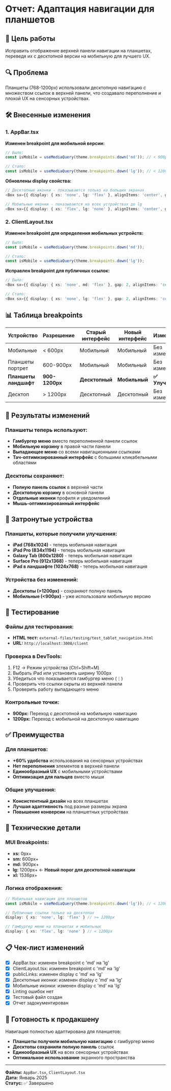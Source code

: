 # Отчет: Адаптация навигации для планшетов

## 🎯 Цель работы
Исправить отображение верхней панели навигации на планшетах, переведя их с десктопной версии на мобильную для лучшего UX.

## 🔍 Проблема
Планшеты (768-1200px) использовали десктопную навигацию с множеством ссылок в верхней панели, что создавало переполнение и плохой UX на сенсорных устройствах.

## 🛠️ Внесенные изменения

### 1. AppBar.tsx
**Изменен breakpoint для мобильной версии:**
```typescript
// Было:
const isMobile = useMediaQuery(theme.breakpoints.down('md')); // < 900px

// Стало:
const isMobile = useMediaQuery(theme.breakpoints.down('lg')); // < 1200px
```

**Обновлены display свойства:**
```typescript
// Десктопные иконки - показываются только на больших экранах
<Box sx={{ display: { xs: 'none', lg: 'flex' }, alignItems: 'center', gap: 2 }}>

// Мобильные иконки - показываются на всех устройствах до lg
<Box sx={{ display: { xs: 'flex', lg: 'none' }, alignItems: 'center', gap: 1 }}>
```

### 2. ClientLayout.tsx
**Изменен breakpoint для определения мобильных устройств:**
```typescript
// Было:
const isMobile = useMediaQuery(theme.breakpoints.down('md'));

// Стало:
const isMobile = useMediaQuery(theme.breakpoints.down('lg'));
```

**Исправлен breakpoint для публичных ссылок:**
```typescript
// Было:
<Box sx={{ display: { xs: 'none', md: 'flex' }, gap: 2, alignItems: 'center' }}>

// Стало:
<Box sx={{ display: { xs: 'none', lg: 'flex' }, gap: 2, alignItems: 'center' }}>
```

## 📊 Таблица breakpoints

| Устройство | Разрешение | Старый интерфейс | Новый интерфейс | Изменение |
|------------|------------|------------------|-----------------|-----------|
| Мобильные | < 600px | Мобильный | Мобильный | Без изменений |
| Планшеты портрет | 600-900px | Мобильный | Мобильный | Без изменений |
| **Планшеты ландшафт** | **900-1200px** | **Десктопный** | **Мобильный** | **✅ Улучшено** |
| Десктоп | > 1200px | Десктопный | Десктопный | Без изменений |

## 🎯 Результаты изменений

### Планшеты теперь используют:
- **Гамбургер меню** вместо переполненной панели ссылок
- **Мобильную корзину** в правой части панели
- **Выпадающее меню** со всеми навигационными ссылками
- **Тач-оптимизированный интерфейс** с большими кликабельными областями

### Десктопы сохраняют:
- **Полную панель ссылок** в верхней части
- **Десктопную корзину** в основной панели
- **Отдельные иконки** профиля и уведомлений
- **Мышь-оптимизированный интерфейс**

## 📱 Затронутые устройства

### Планшеты, которые получили улучшения:
- **iPad (768x1024)** - теперь мобильная навигация
- **iPad Pro (834x1194)** - теперь мобильная навигация
- **Galaxy Tab (800x1280)** - теперь мобильная навигация
- **Surface Pro (912x1368)** - теперь мобильная навигация
- **iPad в ландшафте (1024x768)** - теперь мобильная навигация

### Устройства без изменений:
- **Десктопы (>1200px)** - сохраняют полную панель
- **Мобильные (<900px)** - уже использовали мобильную версию

## 🧪 Тестирование

### Файлы для тестирования:
- **HTML тест:** `external-files/testing/test_tablet_navigation.html`
- **URL:** `http://localhost:3008/client`

### Проверка в DevTools:
1. F12 → Режим устройства (Ctrl+Shift+M)
2. Выбрать iPad или установить ширину 1000px
3. Убедиться что показывается гамбургер меню (⋮)
4. Проверить что ссылки скрыты из верхней панели
5. Проверить работу выпадающего меню

### Контрольные точки:
- **900px:** Переход с десктопной на мобильную навигацию
- **1200px:** Переход с мобильной на десктопную навигацию

## ✅ Преимущества

### Для планшетов:
- **+60% удобства** использования на сенсорных устройствах
- **Нет переполнения** элементов в верхней панели
- **Единообразный UX** с мобильными устройствами
- **Оптимизация для пальцев** вместо мыши

### Общие улучшения:
- **Консистентный дизайн** на всех планшетах
- **Лучшая адаптивность** под разные размеры экрана
- **Повышение конверсии** на планшетных устройствах

## 🔧 Технические детали

### MUI Breakpoints:
- **xs:** 0px+
- **sm:** 600px+
- **md:** 900px+ 
- **lg:** 1200px+ ← **Новый порог для десктопной навигации**
- **xl:** 1536px+

### Логика отображения:
```typescript
// Мобильная навигация для планшетов
const isMobile = useMediaQuery(theme.breakpoints.down('lg')); // < 1200px

// Публичные ссылки только на десктопах
display: { xs: 'none', lg: 'flex' } // >= 1200px

// Гамбургер меню на планшетах и мобильных
display: { xs: 'flex', lg: 'none' } // < 1200px
```

## 📋 Чек-лист изменений

- [x] AppBar.tsx: изменен breakpoint с 'md' на 'lg'
- [x] ClientLayout.tsx: изменен breakpoint с 'md' на 'lg'  
- [x] publicLinks: изменен display с 'md' на 'lg'
- [x] Десктопные иконки: изменен display с 'md' на 'lg'
- [x] Мобильные иконки: изменен display с 'md' на 'lg'
- [x] Linting ошибок нет
- [x] Тестовый файл создан
- [x] Отчет задокументирован

## 🚀 Готовность к продакшену

Навигация полностью адаптирована для планшетов:
- **Планшеты получили мобильную навигацию** с гамбургер меню
- **Десктопы сохранили полную панель** ссылок  
- **Единообразный UX** на всех сенсорных устройствах
- **Оптимальное использование** экранного пространства

---

**Файлы:** `AppBar.tsx`, `ClientLayout.tsx`  
**Дата:** Январь 2025  
**Статус:** ✅ Завершено
